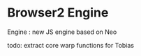 # Browser2 Engine
Engine : new JS engine based on Neo

todo: extract core warp functions for Tobias


